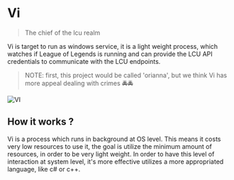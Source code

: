 ﻿# Vi
> The chief of the lcu realm

Vi is target to run as windows service, it is a light weight process, which watches if League of Legends is running and can provide the LCU API credentials to communicate with the LCU endpoints.
> NOTE: first, this project would be called 'orianna', but we think Vi has more appeal dealing with crimes 🚔🚔

![VI](https://giffiles.alphacoders.com/527/52728.gif)

## How it works ?
Vi is a process which runs in background at OS level. This means it costs very low resources to use it, the goal is utilize the minimum amount of resources, in order to be very light weight.
In order to have this level of interaction at system level, it's more effective utilizes a more appropriated language, like c# or c++. 
